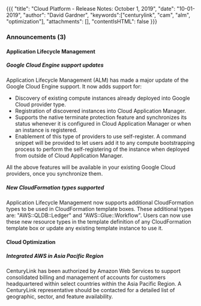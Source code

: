 {{{
"title": "Cloud Platform - Release Notes: October 1, 2019",
"date": "10-01-2019",
"author": "David Gardner",
"keywords":["centurylink", "cam", "alm", "optimization"],
"attachments": [],
"contentIsHTML": false
}}}

### Announcements (3)

#### Application Lifecycle Management

##### Google Cloud Engine support updates 

Application Lifecycle Management (ALM) has made a major update of the Google Cloud Engine support. It now adds support for:
* Discovery of existing compute instances already deployed into Google Cloud provider type.
* Registration of discovered instances into Cloud Application Manager.
* Supports the native terminate protection feature and synchronizes its status whenever it is configured in Cloud Application Manager or when an instance is registered.
* Enablement of this type of providers to use self-register. A command snippet will be provided to let users add it to any compute bootstrapping process to perform the self-registering of the instance when deployed from outside of Cloud Application Manager.

All the above features will be available in your existing Google Cloud providers, once you synchronize them.

##### New CloudFormation types supported

Application Lifecycle Management now supports additional CloudFormation types to be used in CloudFormation template boxes. These additional types are: "AWS::QLDB::Ledger" and "AWS::Glue::Workflow". Users can now use these new resource types in the template definition of any CloudFormation template box or update any existing template instance to use it.

#### Cloud Optimization

##### Integrated AWS in Asia Pacific Region

CenturyLink has been authorized by Amazon Web Services to support consolidated billing and management of accounts for customers headquartered within select countries within the Asia Pacific Region. A CenturyLink representative should be contacted for a detailed list of geographic, sector, and feature availability.
